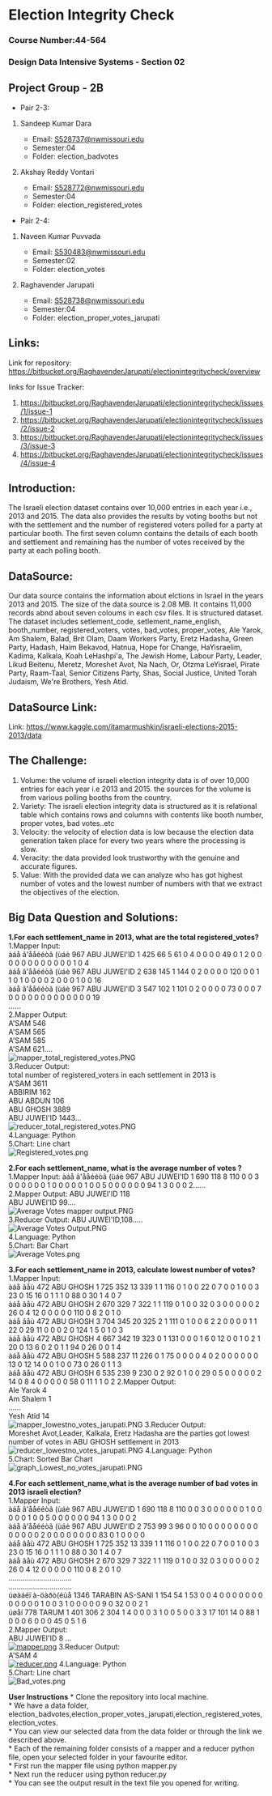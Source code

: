# Election Integrity Check
### Course Number:44-564  
### Design Data Intensive Systems - Section 02
## Project Group - 2B
  * Pair 2-3:
  
  1. Sandeep Kumar Dara
     * Email: S528737@nwmissouri.edu
     * Semester:04
     * Folder: election_badvotes
  
  2. Akshay Reddy Vontari
     * Email: S528772@nwmissouri.edu
     * Semester:04
     * Folder: election_registered_votes
  
  * Pair 2-4:
  
  1. Naveen Kumar Puvvada
     * Email: S530483@nwmissouri.edu
     * Semester:02
     * Folder: election_votes
     
  2. Raghavender Jarupati
     * Email: S528738@nwmissouri.edu
     * Semester:04
     * Folder: election_proper_votes_jarupati
     
## Links:
Link for repository: https://bitbucket.org/RaghavenderJarupati/electionintegritycheck/overview

links for Issue Tracker:

1. https://bitbucket.org/RaghavenderJarupati/electionintegritycheck/issues/1/issue-1
2. https://bitbucket.org/RaghavenderJarupati/electionintegritycheck/issues/2/issue-2
3. https://bitbucket.org/RaghavenderJarupati/electionintegritycheck/issues/3/issue-3
4. https://bitbucket.org/RaghavenderJarupati/electionintegritycheck/issues/4/issue-4

## Introduction:
The Israeli election dataset contains over 10,000 entries in each year i.e., 2013 and 2015. The data also provides the results by voting booths but not with the settlement and the number of registered voters polled for a party at particular booth. The first seven column contains the details of each booth and settlement and remaining has the number of votes received by the party at each polling booth.
## DataSource:
  Our data source contains the information about elctions in Israel in the years 2013 and 2015. The size of the data source is 2.08 MB. It contains 11,000 records abnd about seven coloums in each csv files. It is structured dataset. The dataset includes setlement_code, setlement_name_english, booth_number, registered_voters, votes, bad_votes, proper_votes, Ale Yarok, Am Shalem, Balad, Brit Olam, Daam Workers Party, Eretz Hadasha, Green Party, Hadash, Haim Bekavod, Hatnua, Hope for Change, HaYisraelim, Kadima, Kalkala, Koah LeHashpi'a, The Jewish Home, Labour Party, Leader, Likud Beitenu, Meretz, Moreshet Avot, Na Nach, Or, Otzma LeYisrael, Pirate Party, Raam-Taal, Senior Citizens Party, Shas, Social Justice, United Torah Judaism, We're Brothers, Yesh Atid.
## DataSource Link:
Link: https://www.kaggle.com/itamarmushkin/israeli-elections-2015-2013/data
## The Challenge:
  1. Volume: the volume of israeli election integrity data is of over 10,000 entries for each year i.e 2013 and 2015. the sources for the volume is from various polling booths from the country.
  2. Variety: The israeli election integrity data is structured as it is relational table which contains rows and columns with contents like booth number, proper votes, bad votes..etc
  3. Velocity: the velocity of election data is low because the election data generation taken place for every two years where the processing is slow.
  4. Veracity: the data provided look trustworthy with the genuine and accurate figures.
  5. Value: With the provided data we can analyze who has got highest number of votes and the lowest number of numbers with that we extract the objectives of the election.
## Big Data Question and Solutions:
  **1.For each settlement_name in 2013, what are the total registered_votes?**    
      1.Mapper Input:  
        àáå â'ååééòã (ùáè	967	ABU JUWEI'ID	1	425	66	5	61	0	4	0	0	0	0	49	0	1	2	0	0	0	0	0	0	0	0	0	0	0	0	1	0	4  
        àáå â'ååééòã (ùáè	967	ABU JUWEI'ID	2	638	145	1	144	0	2	0	0	0	0	120	0	0	1	1	0	1	0	0	0	0	2	0	0	0	1	0	0	16  
        àáå â'ååééòã (ùáè	967	ABU JUWEI'ID	3	547	102	1	101	0	2	0	0	0	0	73	0	0	0	7	0	0	0	0	0	0	0	0	0	0	0	0	0	19  
        ......    
      2.Mapper Output:    
        A'SAM	546  
        A'SAM	565  
        A'SAM	585  
        A'SAM	621....  
        ![mapper_total_registered_votes.PNG](https://bitbucket.org/repo/oLnnya5/images/1610647123-mapper_total_registered_votes.PNG)  
      3.Reducer Output:  
        total  number of registered_voters in each settlement in 2013 is  
        A'SAM	3611  
        ABBIRIM	162  
        ABU  ABDUN	106  
        ABU GHOSH	3889    
        ABU JUWEI'ID	1443...  
        ![reducer_total_registered_votes.PNG](https://bitbucket.org/repo/oLnnya5/images/1357987531-reducer_total_registered_votes.PNG)  
      4.Language: Python  
      5.Chart: Line chart  
       ![Registered_votes.png](https://bitbucket.org/repo/oLnnya5/images/3611896873-Registered_votes.png)
      


  **2.For each settlement_name, what is the average number of votes ?**  
      1.Mapper Input: 
        àáå â'ååééòã (ùáè	967	ABU JUWEI'ID	1	690	118	8	110	0	0	3	0	0	0	0	0	0	1	0	0	0	0	0	1	0	0	5	0	0	0	0	0	0	94	1	3	0	0	0	2......  
      2.Mapper Output: 
        ABU JUWEI'ID	118  
        ABU JUWEI'ID	99....  
        ![Average Votes mapper output.PNG](https://bitbucket.org/repo/oLnnya5/images/472197307-Average%20Votes%20mapper%20output.PNG)  
      3.Reducer Output: 
        ABU JUWEI'ID,108.....  
        ![Average Votes Output.PNG](https://bitbucket.org/repo/oLnnya5/images/1826388487-Average%20Votes%20Output.PNG)  
      4.Language: Python  
      5.Chart: Bar Chart  
      ![Average Votes.png](https://bitbucket.org/repo/oLnnya5/images/1917096981-Average%20Votes.png)
      
      
  **3.For each settlement_name in 2013, calculate lowest number of votes?**  
      1.Mapper Input:  
        àáå âåù	472	ABU GHOSH	1	725	352	13	339	1	1	116	0	1	0	0	22	0	7	0	0	1	0	0	3	23	0	15	16	0	1	1	1	0	88	0	30	1	4	0	7  
        àáå âåù	472	ABU GHOSH	2	670	329	7	322	1	1	119	0	1	0	0	32	0	3	0	0	0	0	0	2	26	0	4	12	0	0	0	0	0	110	0	8	2	0	1	0  
        àáå âåù	472	ABU GHOSH	3	704	345	20	325	2	1	111	0	1	0	0	6	2	2	0	0	0	0	1	1	22	0	29	11	0	0	0	2	0	124	1	5	0	1	0	3  
        àáå âåù	472	ABU GHOSH	4	667	342	19	323	0	1	131	0	0	0	1	6	0	12	0	0	1	0	2	1	20	0	13	6	0	2	0	1	1	94	0	26	0	0	1	4  
        àáå âåù	472	ABU GHOSH	5	588	237	11	226	0	1	75	0	0	0	0	4	0	2	0	0	0	0	0	0	13	0	12	14	0	0	1	0	0	73	0	26	0	1	1	3  
        àáå âåù	472	ABU GHOSH	6	535	239	9	230	0	2	92	0	1	0	0	29	0	5	0	0	0	0	0	2	14	0	8	4	0	0	0	0	0	58	0	11	1	1	0	2 
      2.Mapper Output:  
        Ale Yarok 4  
        Am Shalem  1  
          ......  
        Yesh Atid 14  
        ![mapper_lowestno_votes_jarupati.PNG](https://bitbucket.org/repo/oLnnya5/images/1360181582-mapper_lowestno_votes_jarupati.PNG)
      3.Reducer Output:  
        Moreshet Avot,Leader, Kalkala, Eretz Hadasha are the parties got lowest number of votes in ABU GHOSH settlement in 2013  
        ![reducer_lowestno_votes_jarupati.PNG](https://bitbucket.org/repo/oLnnya5/images/280166861-reducer_lowestno_votes_jarupati.PNG)
      4.Language: Python  
      5.Chart: Sorted Bar Chart  
      ![graph_Lowest_no_votes_jarupati.PNG](https://bitbucket.org/repo/oLnnya5/images/943452086-graph_Lowest_no_votes_jarupati.PNG)
  
  
  **4.For each settlement_name,what is the average number of bad votes in 2013 israeli election?**   
      1.Mapper Input:  
        àáå â'ååééòã (ùáè	967	ABU JUWEI'ID	1	690	118	8	110	0	0	3	0	0	0	0	0	0	1	0	0	0	0	0	1	0	0	5	0	0	0	0	0	0	94	1	3	0	0	0	2  
        àáå â'ååééòã (ùáè	967	ABU JUWEI'ID	2	753	99	3	96	0	0	10	0	0	0	0	0	0	0	0	0	0	0	0	0	2	0	0	0	0	0	0	0	0	83	0	1	0	0	0	0  
        àáå âåù	472	ABU GHOSH	1	725	352	13	339	1	1	116	0	1	0	0	22	0	7	0	0	1	0	0	3	23	0	15	16	0	1	1	1	0	88	0	30	1	4	0	7  
        àáå âåù	472	ABU GHOSH	2	670	329	7	322	1	1	119	0	1	0	0	32	0	3	0	0	0	0	0	2	26	0	4	12	0	0	0	0	0	110	0	8	2	0	1	0  
        ...............................  
        ...............................  
        úøàáéï à-öàðò(éùå	1346	TARABIN AS-SANI	1	154	54	1	53	0	0	4	0	0	0	0	0	0	0	0	0	0	0	0	1	0	0	3	1	0	0	0	0	0	9	0	32	0	0	2	1  
        úøåí	778	TARUM	1	401	306	2	304	1	4	0	0	0	3	1	0	0	5	0	0	3	3	17	101	14	0	88	1	0	0	0	6	0	0	0	45	0	5	1	6  
      2.Mapper Output:  
        ABU JUWEI'ID	8 ...  
	[![mapper.png](https://s7.postimg.cc/546bnhn97/mapper.png)](https://postimg.cc/image/lrxtpzi0n/)
      3.Reducer Output:  
	    A'SAM	4  
        [![reducer.png](https://s7.postimg.cc/nwi6r36sr/reducer.png)](https://postimg.cc/image/pob5lzq5j/)
      4.Language: Python  
      5.Chart: Line chart  
	![Bad_votes.png](https://bitbucket.org/repo/oLnnya5/images/511561889-Bad_votes.png)
    
  **User Instructions**
    * Clone the repository into local machine.  
    * We have a data folder, election_badvotes,election_proper_votes_jarupati,election_registered_votes,election_votes.  
    * You can view our selected data from the data folder or through the link we described above.  
    * Each of the remaining folder consists of a mapper and a reducer python file, open your selected folder in your favourite editor.  
    * First run the mapper file using python mapper.py  
    * Next run the reducer using python reducer.py  
    * You can see the output result in the text file you opened for writing.  